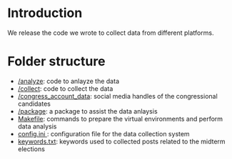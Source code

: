 # Introduction

We release the code we wrote to collect data from different platforms.

# Folder structure

- [/analyze](analyze): code to anlayze the data
- [/collect](collect): code to collect the data
- [/congress_account_data](congress_account_data): social media handles of the congressional candidates
- [/package](package): a package to assist the data anlaysis
- [Makefile](Makefile): commands to prepare the virtual environments and perform data analysis
- [config.ini ](config.ini): configuration file for the data collection system
- [keywords.txt](keywords.txt): keywords used to collected posts related to the midterm elections
